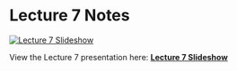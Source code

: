 # Lecture 7 Notes

[![Lecture 7 Slideshow](https://gitpitch.com/assets/badge.svg)](https://gitpitch.com/CWRU-EECS301-S18/syllabus/master?p=/Lectures/Lecture07/Slides)

View the Lecture 7 presentation here: [**Lecture 7 Slideshow**](https://gitpitch.com/CWRU-EECS301-S18/syllabus/master?p=/Lectures/Lecture07/Slides)

